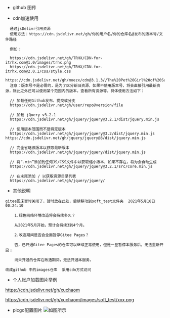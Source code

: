 - github 图传

- cdn加速使用

```
  通过jsDelivr引用资源
  使用方法：https://cdn.jsdelivr.net/gh/你的用户名/你的仓库名@发布的版本号/文件路径
  
  例如：
  
  https://cdn.jsdelivr.net/gh/TRHX/CDN-for-itrhx.com@1.0/images/trhx.png
  https://cdn.jsdelivr.net/gh/TRHX/CDN-for-itrhx.com@2.0.1/css/style.css  
  https://cdn.jsdelivr.net/gh/moezx/cdn@3.1.3//The%20Pet%20Girl%20of%20Sakurasou.mp4
  注意：版本号不是必需的，是为了区分新旧资源，如果不使用版本号，将会直接引用最新资源，除此之外还可以使用某个范围内的版本，查看所有资源等，具体使用方法如下：
  
  // 加载任何Github发布、提交或分支
  https://cdn.jsdelivr.net/gh/user/repo@version/file
  
  // 加载 jQuery v3.2.1
  https://cdn.jsdelivr.net/gh/jquery/jquery@3.2.1/dist/jquery.min.js
  
  // 使用版本范围而不是特定版本
  https://cdn.jsdelivr.net/gh/jquery/jquery@3.2/dist/jquery.min.js   https://cdn.jsdelivr.net/gh/jquery/jquery@3/dist/jquery.min.js
   
  // 完全省略该版本以获取最新版本
  https://cdn.jsdelivr.net/gh/jquery/jquery/dist/jquery.min.js
   
  // 将“.min”添加到任何JS/CSS文件中以获取缩小版本，如果不存在，将为会自动生成
  https://cdn.jsdelivr.net/gh/jquery/jquery@3.2.1/src/core.min.js
   
  // 在末尾添加 / 以获取资源目录列表
  https://cdn.jsdelivr.net/gh/jquery/jquery/
```

- 其他说明

```
gitee图床暂时关闭了，暂时放在此处，后续移动到soft_test文件夹  2021年5月18日00:24:10

	1.绿色网络环境改造将会持续多久？

	从2021年5月开始，预计会持续3到4个月。

	2.改造期间是否会全面暂停Gitee Pages？

	否，已开通Gitee Pages的仓库可以继续正常使用，但是一旦暂停本服务后，无法重新开启；

	尚未开通的仓库在改造期间，无法开通本服务。	
	
改成github 中的images仓库  采用cdn方式访问
```



- 个人账户加载图片举例

https://cdn.jsdelivr.net/gh/xuchaom

https://cdn.jsdelivr.net/gh/xuchaom/images/soft_test/xxx.png

- picgo配置图片
![如图所示](https://cdn.jsdelivr.net/gh/xuchaom/images/note/20230312125413.png)

